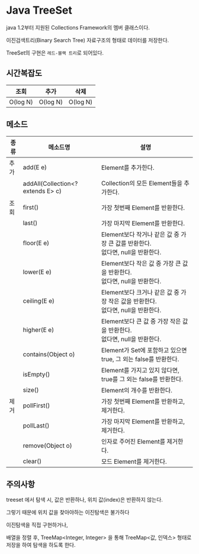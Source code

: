 # Java TreeSet

java 1.2부터 지원된 Collections Framework의 멤버 클래스이다.

이진검색트리(Binary Search Tree) 자료구조의 형태로 데이터를 저장한다.

TreeSet의 구현은 `레드-블랙 트리`로 되어있다.



## 시간복잡도

| 조회     | 추가     | 삭제     |
| -------- | -------- | -------- |
| O(log N) | O(log N) | O(log N) |



## 메소드

| 종류 | 메소드명                          | 설명                                                         |
| ---- | --------------------------------- | ------------------------------------------------------------ |
| 추가 | add(E e)                          | Element를 추가한다.                                          |
|      | addAll(Collection<? extends E> c) | Collection의 모든 Element들을 추가한다.                      |
| 조회 | first()                           | 가장 첫번째 Element를 반환한다.                              |
|      | last()                            | 가장 마지막 Element를 반환한다.                              |
|      | floor(E e)                        | Element보다 작거나 같은 값 중 가장 큰 값를 반환한다.<br />없다면, null을 반환한다. |
|      | lower(E e)                        | Element보다 작은 값 중 가장 큰 값을 반환한다.<br />없다면, null을 반환한다. |
|      | ceiling(E e)                      | Element보다 크거나 같은 값 중 가장 작은 값을 반환한다.<br />없다면, null을 반환한다. |
|      | higher(E e)                       | Element보다 큰 값 중 가장 작은 값을 반환한다.<br />없다면, null을 반환한다. |
|      | contains(Object o)                | Element가 Set에 포함하고 있으면 true, 그 외는 false를 반환한다. |
|      | isEmpty()                         | Element를 가지고 있지 않다면, true를 그 외는 false를 반환한다. |
|      | size()                            | Element의 개수를 반환한다.                                   |
| 제거 | pollFirst()                       | 가장 첫번째 Element를 반환하고, 제거한다.                    |
|      | pollLast()                        | 가장 마지막 Element를 반환하고, 제거한다.                    |
|      | remove(Object o)                  | 인자로 주어진 Element를 제거한다.                            |
|      | clear()                           | 모드 Element를 제거한다.                                     |



## 주의사항

treeset 에서 탐색 시, 값은 반환하나, 위치 값(index)은 반환하지 않는다.

그렇기 때문에 위치 값을 찾아야하는 이진탐색은 불가하다

이진탐색을 직접 구현하거나,

배열을 정렬 후, TreeMap<Integer, Integer> 을 통해 TreeMap<값, 인덱스> 형태로 저장을 하여 탐색을 하도록 한다.
